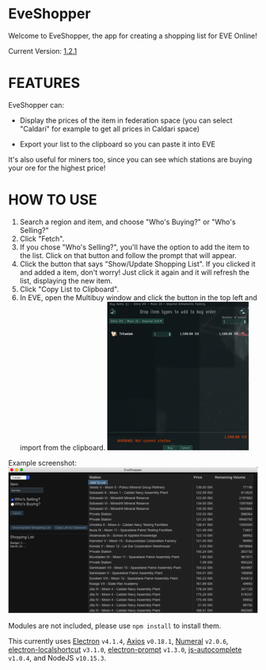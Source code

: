# EveShopper

Welcome to EveShopper, the app for creating a shopping list for EVE Online!

Current Version: [1.2.1](https://github.com/GingkathFox/EveShopper/releases/tag/v1.2.1)

# FEATURES

EveShopper can:
- Display the prices of the item in federation space (you can select "Caldari" for example to get all prices in Caldari space)

- Export your list to the clipboard so you can paste it into EVE

It's also useful for miners too, since you can see which stations are buying your ore for the highest price!

# HOW TO USE

1. Search a region and item, and choose "Who's Buying?" or "Who's Selling?"
2. Click "Fetch".
3. If you chose "Who's Selling?", you'll have the option to add the item to the list. Click on that button and follow the prompt that will appear.
4. Click the button that says "Show/Update Shopping List". If you clicked it and added a item, don't worry! Just click it again and it will refresh the list, displaying the new item.
5. Click "Copy List to Clipboard".
6. In EVE, open the Multibuy window and click the button in the top left and import from the clipboard. ![Multibuy.png](./Images/Multibuy.png)

Example screenshot: ![Screenshot.PNG](./Images/image.png)

Modules are not included, please use `npm install` to install them.

This currently uses [Electron](https://electronjs.org) `v4.1.4`, [Axios](https://github.com/axios/axios) `v0.18.1`, [Numeral](http://numeraljs.com) `v2.0.6`, [electron-localshortcut](https://github.com/parro-it/electron-localshortcut) `v3.1.0`, [electron-prompt](https://github.com/p-sam/electron-prompt) `v1.3.0`, [js-autocomplete](https://github.com/Pixabay/JavaScript-autoComplete) `v1.0.4`, and NodeJS `v10.15.3`.
